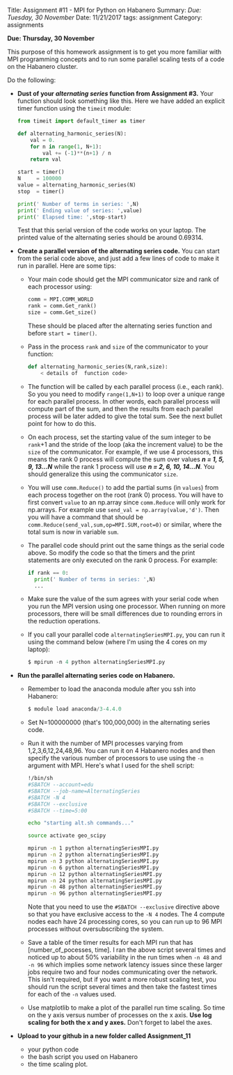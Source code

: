 Title: Assignment #11 - MPI for Python on Habanero
Summary: *Due: Tuesday, 30 November*
Date: 11/21/2017
tags: assignment
Category: assignments

**Due: Thursday, 30 November**

This purpose of this homework assignment is to get you more familiar with  MPI programming concepts and to run some parallel scaling tests of a code on the Habanero cluster.

Do the following:

-  **Dust of your *alternating series* function from Assignment #3.** Your function should look something like this. Here we have added an explicit timer function using the `timeit`  module:

    ~~~python
    from timeit import default_timer as timer

    def alternating_harmonic_series(N):
        val = 0.
        for n in range(1, N+1):
            val += (-1)**(n+1) / n
        return val

    start = timer()
    N     = 100000
    value = alternating_harmonic_series(N)
    stop  = timer()

    print(' Number of terms in series: ',N)
    print(' Ending value of series: ',value)
    print(' Elapsed time: ',stop-start)

    ~~~

    Test that this serial version of the code works on your laptop. The printed value of the alternating series should be around 0.69314.

- **Create a parallel version of the alternating series code.**
You can start from the serial code above, and just add a few lines of code to make it run in parallel. Here are some tips:

  - Your main code should get the MPI communicator size and rank of each processor using:

    ~~~python
    comm = MPI.COMM_WORLD
    rank = comm.Get_rank()
    size = comm.Get_size()
    ~~~

    These should be placed after the alternating series function and before `start = timer()`.

  - Pass in the process `rank` and `size` of the communicator to your function:

    ~~~python
    def alternating_harmonic_series(N,rank,size):
        < details of  function code>
    ~~~

  - The function will be called by each parallel process (i.e., each rank). So you you need to modify  `range(1,N+1)`   to loop over a unique range for each parallel process. In other words, each parallel process will compute part of the sum, and then the results from each parallel process will be later added to give the total sum. See the next bullet point for how to do this.

  -  On each process, set the starting value of the sum integer to be  `rank`+1 and the stride of the loop (aka the increment value) to be the `size` of the communicator. For example, if we use 4 processors, this means   the rank 0 process will compute the sum over values ***n = 1, 5, 9, 13...N*** while the rank 1 process will use  ***n = 2, 6, 10, 14...N***. You  should generalize this using the communicator `size`.

  - You will use `comm.Reduce()` to add the partial sums (in `values`) from each process together on  the root (rank 0) process.  You will have to first convert `value` to an np.array since `comm.Reduce` will only work for np.arrays. For example use  `send_val = np.array(value,'d')`.   Then you will have a command that should be
  `comm.Reduce(send_val,sum,op=MPI.SUM,root=0)` or similar, where the total sum is now in variable `sum`.

  - The parallel code should print out the same things as the serial code above. So modify the  code so that the timers and the print statements are only executed on the rank 0 process.  For example:

      ~~~python
      if rank == 0:
        print(' Number of terms in series: ',N)
        ...
      ~~~~

  -  Make sure the value of the sum agrees with your serial code when you run the MPI version using one processor.  When running on more processors, there will be small differences due to rounding errors in the reduction operations.

  - If you call your parallel code `alternatingSeriesMPI.py`, you can run it using the command below (where I'm using the 4 cores on my laptop):

    ~~~python
    $ mpirun -n 4 python alternatingSeriesMPI.py
    ~~~~

- **Run the parallel alternating series code on Habanero.**
  - Remember to load the anaconda module after you ssh into Habanero:

    ~~~python
    $ module load anaconda/3-4.4.0
    ~~~~    

  - Set N=100000000 (that's 100,000,000) in the alternating series code.

  - Run it with the number of MPI processes varying from 1,2,3,6,12,24,48,96.  You can run it on 4 Habanero nodes and then specify the various number of processors to use using the `-n` argument with MPI. Here's what I used for the shell script:

    ~~~bash
    !/bin/sh
    #SBATCH --account=edu      
    #SBATCH --job-name=AlternatingSeries    
    #SBATCH -N 4
    #SBATCH --exclusive
    #SBATCH --time=5:00   

    echo "starting alt.sh commands..."

    source activate geo_scipy

    mpirun -n 1 python alternatingSeriesMPI.py
    mpirun -n 2 python alternatingSeriesMPI.py
    mpirun -n 3 python alternatingSeriesMPI.py
    mpirun -n 6 python alternatingSeriesMPI.py
    mpirun -n 12 python alternatingSeriesMPI.py
    mpirun -n 24 python alternatingSeriesMPI.py
    mpirun -n 48 python alternatingSeriesMPI.py
    mpirun -n 96 python alternatingSeriesMPI.py
    ~~~

    Note that you need to use the `#SBATCH --exclusive` directive above so that you have exclusive access to the `-N 4` nodes. The  4 compute nodes each have 24 processing cores, so you can run up to 96 MPI processes without oversubscribing the system.

  - Save a table of the timer results for each MPI run that has [number_of_pocesses, time]. I ran the above script several times and noticed up to about 50% variability in the run times when `-n 48` and `-n 96` which implies some network latency issues since these larger jobs require two and four nodes communicating over the network. This isn't required, but if you want a more robust scaling test, you should run the script several times and then take the fastest times for each of the `-n` values used.

  - Use matplotlib to make a plot of the parallel run time scaling. So time on the y axis versus number of processes on the x axis. **Use log scaling for both the x and y axes.** Don't forget to label the axes.  


- **Upload to your github in a new folder called Assignment_11**
  - your python code
  - the bash script you used on Habanero
  - the time scaling plot.
